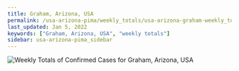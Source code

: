```yaml
---
title: Graham, Arizona, USA
permalink: /usa-arizona-pima/weekly_totals/usa-arizona-graham-weekly_totals.html
last_updated: Jan 5, 2022
keywords: ["Graham, Arizona, USA", "weekly totals"]
sidebar: usa-arizona-pima_sidebar
---
```


![Weekly Totals of Confirmed Cases for Graham, Arizona, USA](/covid_tracker/images/graphs/usa-arizona-graham-weekly_totals_graph.png)
